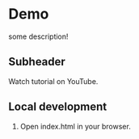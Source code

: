# Demo

some description!

## Subheader

Watch tutorial on YouTube. 

## Local development

1. Open index.html in your browser.
